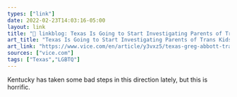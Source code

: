 ```yaml
---
types: ["link"]
date: 2022-02-23T14:03:16-05:00
layout: link
title: "🔗 linkblog: Texas Is Going to Start Investigating Parents of Trans Kids for Child Abuse'"
art_title: "Texas Is Going to Start Investigating Parents of Trans Kids for Child Abuse"
art_link: "https://www.vice.com/en/article/y3vxz5/texas-greg-abbott-transgender-kids-transition-procedures"
sources: ["vice.com"]
tags: ["Texas","LGBTQ"]
---
```

Kentucky has taken some bad steps in this direction lately, but this is horrific.
